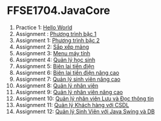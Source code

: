 # FFSE1704.JavaCore
1. Practice 1: [Hello World](https://github.com/FASTTRACKSE/FFSE1704.JavaCore/blob/master/ToanNT/Assignment/src/ffse1703012/bai1/practice/HelloWorld.java)
2. Assignment : [Phương trình bậc 1](https://github.com/FASTTRACKSE/FFSE1704.JavaCore/blob/master/ToanNT/Assignment/src/ffse1703012/bai1/practice/phuongtrinhbac1.java)
3. Assignment 1: [Phương trình bậc 2](https://github.com/FASTTRACKSE/FFSE1704.JavaCore/blob/master/ToanNT/HelloWolrd/src/ffse1703012/bai1/practice/phuongtrinhbac2.java)
4. Assignment 2: [Sắp xếp mảng](https://github.com/FASTTRACKSE/FFSE1704.JavaCore/blob/master/ToanNT/Assignment/src/ffse1703012/bai1/practice/Assignment3.java)
5. Assignment 3: [Menu máy tính](https://github.com/FASTTRACKSE/FFSE1704.JavaCore/blob/master/ToanNT/Assignment/src/ffse1703012/bai1/practice/Assignment4.java)
6. Assignment 4: [Quản lý học sinh](https://github.com/FASTTRACKSE/FFSE1704.JavaCore/blob/master/ToanNT/Assignment/src/ffse1703012/bai1/practice/sinhvien.java)
7. Assignment 5: [Biên lai tiền điện](https://github.com/FASTTRACKSE/FFSE1704.JavaCore/tree/master/ToanNT/Quanlytiendien/src/ffse1703012/assignment/quanlytiendien)
8. Assignment 6: [Biên lai tiền điện nâng cao](https://github.com/FASTTRACKSE/FFSE1704.JavaCore/tree/master/ToanNT/Tiendiennangcao/src/ffse1703012/assignment)
9. Assignment 7: [Quản lý sinh viên nâng cao](https://github.com/FASTTRACKSE/FFSE1704.JavaCore/tree/master/ToanNT/QuanLySinhVien/src/ffse1703012/assignment)
10. Assignment 8: [Quản lý nhân viên](https://github.com/FASTTRACKSE/FFSE1704.JavaCore/tree/master/ToanNT/QuanLyNhanVien/src/ffse1703012/QuanLyNhanVien)
11. Assignment 9: [Quản lý nhân viên nâng cao](https://github.com/FASTTRACKSE/FFSE1704.JavaCore/tree/master/ToanNT/QuanLyNhanVien/src/ffse1703012/QuanLyNhanVien)
12. Assignment 10: [Quản lý nhân viên Lưu và Đọc thông tin](https://github.com/FASTTRACKSE/FFSE1704.JavaCore/tree/master/ToanNT/QuanLyNhanVien/src/ffse1703012/QuanLyNhanVien)
12. Assignment 11: [Quản lý Khách hàng với CSDL](https://github.com/FASTTRACKSE/FFSE1704.JavaCore/tree/master/ToanNT/QuanLyKHMySql/src/ffse1703012/QuanlyKH)
13. Assignment 12: [Quản lý Sinh Viên với Java Swing và DB](https://github.com/FASTTRACKSE/FFSE1704.JavaCore/tree/master/ToanNT/QuanLySinhVienJavaSwing/src/ffse1703012)
